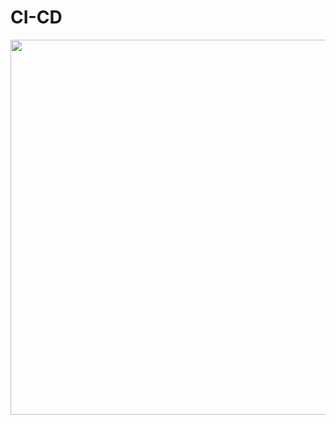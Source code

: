 # CI-CD

<img src="https://github.com/user-attachments/assets/e8d4d43c-a277-4971-8c71-34712acfb750" width="600"/>



